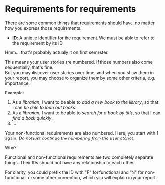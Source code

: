 # Requirements for requirements

There are some common things that requirements should have, no matter how you express those requirements.

- **ID**: A unique identifier for the requirement. We must be able to refer to the requirement by its ID.

Hmm... that's probably actually it on first semester.

This means your user stories are numbered. If those numbers also come sequentially, that's fine.\
But you may discover user stories over time, and when you show them in your report, you may choose to organize them by some other criteria, e.g. importance.

Example:

1. As a _librarian_, I want to be able to _add a new book to the library_, so that I can _be able to loan out books_.
2. As a _librarian_, I want to be able to _search for a book by title_, so that I can _find a book quickly_.
3. ...

Your non-functional requirements are also numbered. Here, you start with 1 again. _Do not just continue the numbering from the user stories._

Why?

Functional and non-functional requirements are two completely separate things. Their IDs should not have any relationship to each other.

For clarity, you could prefix the ID with "F" for functional and "N" for non-functional, or some other convention, which you will explain in your report.